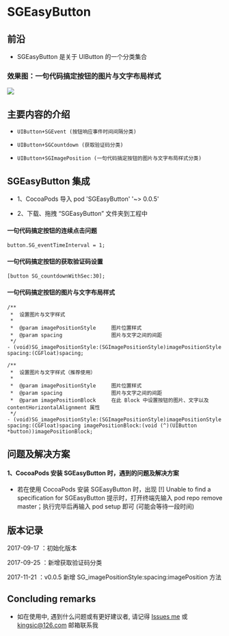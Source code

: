 
# SGEasyButton


## 前沿

* SGEasyButton 是关于 UIButton 的一个分类集合


### 效果图：一句代码搞定按钮的图片与文字布局样式

![](https://github.com/kingsic/SGEasyButton/raw/master/Picture/sorgle.png)


## 主要内容的介绍

* `UIButton+SGEvent (按钮响应事件时间间隔分类)`<br>

* `UIButton+SGCountdown (获取验证码分类)`<br>

* `UIButton+SGImagePosition (一句代码搞定按钮的图片与文字布局样式分类)`<br>


## SGEasyButton 集成

* 1、CocoaPods 导入 pod 'SGEasyButton' '~> 0.0.5'

* 2、下载、拖拽 “SGEasyButton” 文件夹到工程中
 
#### 一句代码搞定按钮的连续点击问题
```
button.SG_eventTimeInterval = 1;
```

#### 一句代码搞定按钮的获取验证码设置
```
[button SG_countdownWithSec:30];
```

#### 一句代码搞定按钮的图片与文字布局样式
```
/**
 *  设置图片与文字样式
 *
 *  @param imagePositionStyle     图片位置样式
 *  @param spacing                图片与文字之间的间距
 */
- (void)SG_imagePositionStyle:(SGImagePositionStyle)imagePositionStyle spacing:(CGFloat)spacing;

/**
 *  设置图片与文字样式（推荐使用）
 *
 *  @param imagePositionStyle     图片位置样式
 *  @param spacing                图片与文字之间的间距
 *  @param imagePositionBlock     在此 Block 中设置按钮的图片、文字以及 contentHorizontalAlignment 属性
 */
- (void)SG_imagePositionStyle:(SGImagePositionStyle)imagePositionStyle spacing:(CGFloat)spacing imagePositionBlock:(void (^)(UIButton *button))imagePositionBlock;
```


## 问题及解决方案

#### 1、CocoaPods 安装 SGEasyButton 时，遇到的问题及解决方案

* 若在使用 CocoaPods 安装 SGEasyButton 时，出现 [!] Unable to find a specification for SGEasyButton 提示时，打开终端先输入 pod repo remove master；执行完毕后再输入 pod setup 即可 (可能会等待一段时间)


## 版本记录

2017-09-17 ：初始化版本

2017-09-25 ：新增获取验证码分类

2017-11-21 ：v0.0.5 新增 SG_imagePositionStyle:spacing:imagePosition 方法


## Concluding remarks

* 如在使用中, 遇到什么问题或有更好建议者, 请记得 [Issues me](https://github.com/kingsic/SGEasyButton/issues) 或 kingsic@126.com 邮箱联系我

